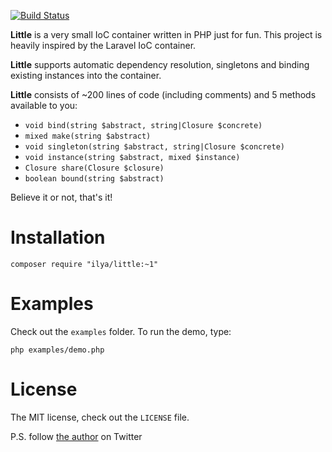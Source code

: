 [![Build Status](https://travis-ci.org/ilya-dev/little.svg?branch=master)](https://travis-ci.org/ilya-dev/little)

**Little** is a very small IoC container written in PHP just for fun. This project is heavily inspired by the Laravel IoC container.

**Little** supports automatic dependency resolution, singletons and binding existing instances into the container.

**Little** consists of ~200 lines of code (including comments)
and 5 methods available to you:

+ `void bind(string $abstract, string|Closure $concrete)`
+ `mixed make(string $abstract)`
+ `void singleton(string $abstract, string|Closure $concrete)`
+ `void instance(string $abstract, mixed $instance)`
+ `Closure share(Closure $closure)`
+ `boolean bound(string $abstract)`

Believe it or not, that's it!

# Installation

```
composer require "ilya/little:~1"
```

# Examples

Check out the `examples` folder. To run the demo, type:

```
php examples/demo.php
```

# License

The MIT license, check out the `LICENSE` file. 

P.S. follow [the author](https://twitter.com/ilya_s_dev) on Twitter
